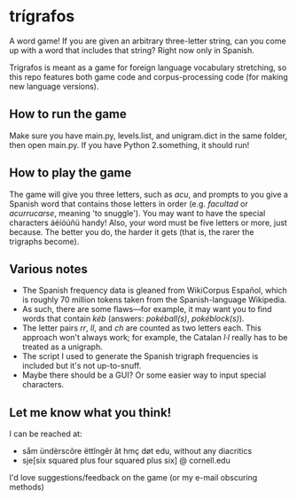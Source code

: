 # trígrafos
A word game! If you are given an arbitrary three-letter string, can you come up with a word that includes that string? Right now only in Spanish.

Trígrafos is meant as a game for foreign language vocabulary stretching, so this repo features both game code and corpus-processing code (for making new language versions).

## How to run the game
Make sure you have main.py, levels.list, and unigram.dict in the same folder, then open main.py. If you have Python 2.something, it should run!

## How to play the game
The game will give you three letters, such as *acu*, and prompts to you give a Spanish word that contains those letters in order (e.g. *facultad* or *acurrucarse*, meaning 'to snuggle'). You may want to have the special characters áéíóúñü handy! Also, your word must be five letters or more, just because. The better you do, the harder it gets (that is, the rarer the trigraphs become).

## Various notes
- The Spanish frequency data is gleaned from WikiCorpus Español, which is roughly 70 million tokens taken from the Spanish-language Wikipedia.
- As such, there are some flaws&mdash;for example, it may want you to find words that contain *kéb* (answers: *pokéball(s)*, *pokéblock(s)*).
- The letter pairs *rr*, *ll*, and *ch* are counted as two letters each. This approach won't always work; for example, the Catalan *l·l* really has to be treated as a unigraph.
- The script I used to generate the Spanish trigraph frequencies is included but it's not up-to-snuff.
- Maybe there should be a GUI? Or some easier way to input special characters.

## Let me know what you think!
I can be reached at: 
- såm ündèrscõre ëttîngêr ât hmç døt edu, without any diacritics
- sje[six squared plus four squared plus six] @ cornell.edu

I'd love suggestions/feedback on the game (or my e-mail obscuring methods)
